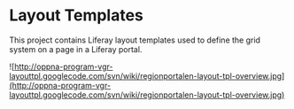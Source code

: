 # Layout Templates #

This project contains Liferay layout templates used to define the grid system on a page in a Liferay portal.

![http://oppna-program-vgr-layouttpl.googlecode.com/svn/wiki/regionportalen-layout-tpl-overview.jpg](http://oppna-program-vgr-layouttpl.googlecode.com/svn/wiki/regionportalen-layout-tpl-overview.jpg)